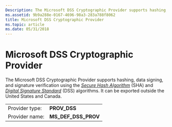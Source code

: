 ```yaml
---
Description: The Microsoft DSS Cryptographic Provider supports hashing, data signing, and signature verification using the Secure Hash Algorithm (SHA) and Digital Signature Standard (DSS) algorithms. It can be exported outside the United States and Canada.
ms.assetid: 9b9a288e-0167-4696-98a3-283a788f8062
title: Microsoft DSS Cryptographic Provider
ms.topic: article
ms.date: 05/31/2018
---
```


# Microsoft DSS Cryptographic Provider

The Microsoft DSS Cryptographic Provider supports hashing, data signing, and signature verification using the [*Secure Hash Algorithm*](https://msdn.microsoft.com/library/ms721625(v=VS.85).aspx) (SHA) and [*Digital Signature Standard*](https://msdn.microsoft.com/library/ms721573(v=VS.85).aspx) (DSS) algorithms. It can be exported outside the United States and Canada.



|                |                        |
|----------------|------------------------|
| Provider type: | **PROV\_DSS**          |
| Provider name: | **MS\_DEF\_DSS\_PROV** |



 

 

 



